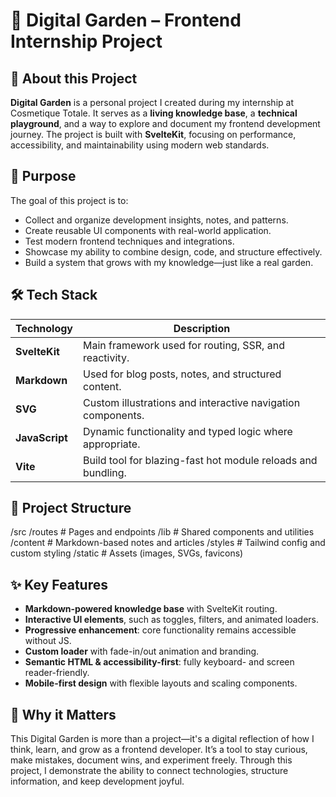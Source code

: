 # 🌱 Digital Garden – Frontend Internship Project

## 📌 About this Project

**Digital Garden** is a personal project I created during my internship at Cosmetique Totale. It serves as a **living knowledge base**, a **technical playground**, and a way to explore and document my frontend development journey. The project is built with **SvelteKit**, focusing on performance, accessibility, and maintainability using modern web standards.

## 🎯 Purpose

The goal of this project is to:

- Collect and organize development insights, notes, and patterns.
- Create reusable UI components with real-world application.
- Test modern frontend techniques and integrations.
- Showcase my ability to combine design, code, and structure effectively.
- Build a system that grows with my knowledge—just like a real garden.

## 🛠️ Tech Stack

| Technology         | Description                                                               |
|--------------------|---------------------------------------------------------------------------|
| **SvelteKit**       | Main framework used for routing, SSR, and reactivity.                     |
| **Markdown**        | Used for blog posts, notes, and structured content.                       |
| **SVG**             | Custom illustrations and interactive navigation components.               |
| **JavaScript** | Dynamic functionality and typed logic where appropriate.        |
| **Vite**            | Build tool for blazing-fast hot module reloads and bundling.              |

## 📁 Project Structure
/src
/routes # Pages and endpoints
/lib # Shared components and utilities
/content # Markdown-based notes and articles
/styles # Tailwind config and custom styling
/static # Assets (images, SVGs, favicons)


## ✨ Key Features

- **Markdown-powered knowledge base** with SvelteKit routing.
- **Interactive UI elements**, such as toggles, filters, and animated loaders.
- **Progressive enhancement**: core functionality remains accessible without JS.
- **Custom loader** with fade-in/out animation and branding.
- **Semantic HTML & accessibility-first**: fully keyboard- and screen reader-friendly.
- **Mobile-first design** with flexible layouts and scaling components.


## 🧠 Why it Matters

This Digital Garden is more than a project—it's a digital reflection of how I think, learn, and grow as a frontend developer. It’s a tool to stay curious, make mistakes, document wins, and experiment freely. Through this project, I demonstrate the ability to connect technologies, structure information, and keep development joyful.

